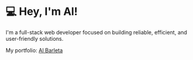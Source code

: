 # 💻 Hey, I'm Al!

I'm a full-stack web developer focused on building reliable, efficient, and user-friendly solutions. 

My portfolio: [Al Barleta](https://albarleta.onrender.com/)
